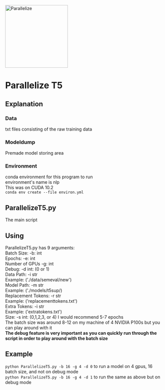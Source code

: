 <img src="https://huggingface.co/transformers/_images/parallelism-tp-parallel_shard_processing.png"
     alt="Parallelize"
     height = 200/>
# Parallelize T5
## Explanation
### Data
txt files consisting of the raw training data 
### Modeldump 
Premade model storing area
### Environment
conda environment for this program to run\
environment's name is nlp\
This was on CUDA 10.2\
`conda env create --file environ.yml`
## ParallelizeT5.py
The main script
## Using
ParallelizeT5.py has 9 arguments: \
Batch Size: -b: int\
Epochs: -e: int\
Number of GPUs -g: int\
Debug: -d int: (0 or 1)\
Data Path: -i str\
Example: ('./data/semeval/new')\
Model Path: -m str\
Example: ('./models/t5sup/)\
Replacement Tokens: -r str\
Example: ('replacementtokens.txt')\
Extra Tokens: -i str\
Example: ('extratokens.txt')\
Size: -s int: (0,1,2,3, or 4)
I would recommend 5-7 epochs \
The batch size was around 8-12 on my machine of 4 NVIDIA P100s but you can play around with it \
**The debug feature is very important as you can quickly run through the script in order to play around with the batch size**
## Example
`python ParallelizeT5.py -b 16 -g 4 -d 0` to run a model on 4 gpus, 16 batch size, and not on debug mode\
`python ParallelizeT5.py -b 16 -g 4 -d 1` to run the same as above but on debug mode
